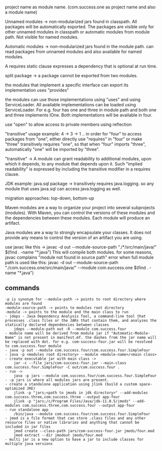 <p>
project name as module name. (com.success.one as project name and also a module name)
</p>

<p>
Unnamed modules -> non-modularized jars found in classpath. All packages will be automatically exported. The packages are visible only for other unnamed modules in classpath or automatic modules from module path. Not visible for named modules.
</p>

<p>
Automatic modules -> non-modularized jars found in the module path. can read packages from unnamed modules and also available for named modules.
</p>

<p>
A requires static clause expresses a dependency that is optional at run time.
</p>

<p>
split package -> a package cannot be exported from two modules.
</p>

<p>
the modules that implement a specific interface can export its implementation uses "provides"
</p>

<p>
the modules can use those implementations using "uses" and using ServiceLoader. All available implementations can be loaded using ServiceLoader. For e.g. four has one and three in module path and both one and three implements IOne. Both implementations will be available in four.
</p>

<p>
use "open" to allow access to private members using reflection
</p>

<p>
	"transitive" usage example:
	 4 -> 3 -> 1 .. in order for "four" to access packages from "one", either directly use "requires" in "four" or  make "three" transitively requires "one", so that when "four" imports "three", automatically "one" will be imported by "three".
	 
"transitive" -> A module can grant readability to additional modules, upon which it depends, to any module that depends upon it. Such "implied readability" is expressed by including the transitive modifier in a requires clause.

JDK example: java.sql package -> transitively requires java.logging. so any module that uses java.sql can access java.logging as well.
</p>

<p>
migration approaches: top-down, bottom-up
</p>

<p>
Maven modules are a way to organize your project into several subprojects (modules). With Maven, you can control the versions of these modules and the dependencies between these modules. Each module will produce an artifact.

Java modules are a way to strongly encapsulate your classes. It does not provide any means to control the version of an artifact you are using.
</p>

<p>
use javac like this ->  javac -d out --module-source-path "./*/src/main/java/"  $(find . -name "*.java")
This will compile both modules. for some reasons, javac complains "module not found in source path" error when full module path is used like this: javac -d out --module-source-path "./com.success.one/src/main/java/" --module com.success.one  $(find . -name "*.java")
</p>

## commands

	-p is synonym for --module-path -> points to root directory where modules are found
	-module-source-path -> points to modules root directory
	-module -> points to the module and the main class to run
	- jdeps - Java Dependency Analysis Tool, a command-line tool that processes .class files or the JARs that contain them, and analyzes the statically declared dependencies between classes
		jdeps --module-path out -R --module com.success.four
	- module name will be derived from module jar if "Automatic-Module-Name" is not present in manifest.mf. the dashes from the jar name will be replaced with dot. for e.g. com-success-four.jar will be resolved to com.success.four module
	- java -p out --module com.success.four/com.success.four.SimpleFour
	- java -p <modules root directory> --module <module-name>/<main class>
	- create executable jar with main class -> 
		jar -c --file jars/com-success-four.jar --main-class com.success.four.SimpleFour -C out/com.success.four .
	- run ->
		java -p jars --module com.success.four/com.success.four.SimpleFour
	- -p jars is where all modules jars are present.
	- create a standalone application using jlink (build a custom space-optimized JRE)
		jlink -p "jars;<path to jmods in jdk directory>" --add-modules com.success.three,com.success.three --output app-four
		jlink -p "jars;/c/Program Files/Java/jdk-11.0.5/jmods" --add-modules com.success.three,com.success.four --output app-four
	- run standalone app
		/bin/java --module com.success.four/com.success.four.SimpleFour
	- jmod is a file format that can store .class files and any other resource files or native libraries and anything that cannot be included in jar files
		jmod create --class-path jars/com-success-four.jar jmods/four.mod
		jmod extract --dir jmodout jmods/four.mod
	- multi jar is a new option to have a jar to include classes for multiple java versions
